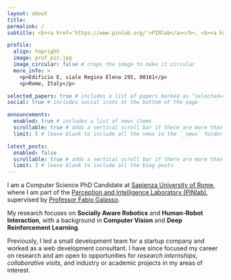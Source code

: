 ```yaml
---
layout: about
title: 
permalink: /
subtitle: <b><a href='https://www.pinlab.org/'>PINlab</a></b>, <b><a href='https://www.uniroma1.it/en'>Sapienza University of Rome</a></b>.

profile:
  align: topright
  image: prof_pic.jpg
  image_circular: false # crops the image to make it circular
  more_info: >
    <p>Edificio E, viale Regina Elena 295, 00161</p>
    <p>Rome, Italy</p>

selected_papers: true # includes a list of papers marked as "selected={true}"
social: true # includes social icons at the bottom of the page

announcements:
  enabled: true # includes a list of news items
  scrollable: true # adds a vertical scroll bar if there are more than 3 news items
  limit: 5 # leave blank to include all the news in the `_news` folder

latest_posts:
  enabled: false
  scrollable: true # adds a vertical scroll bar if there are more than 3 new posts items
  limit: 3 # leave blank to include all the blog posts
---
```

I am a Computer Science PhD Candidate at <a href='https://www.uniroma1.it/en'>Sapienza University of Rome</a>, where I am part of the <a href='https://www.pinlab.org/'>Perception and Intelligence Laboratory (PINlab)</a>, supervised by <a href='https://fgalasso.bitbucket.io'>Professor Fabio Galasso</a>. 

My research focuses on <b>Socially Aware Robotics</b> and <b>Human-Robot Interaction</b>, with a background in <b>Computer Vision</b> and <b>Deep Reinforcement Learning</b>.

Previously, I led a small development team for a startup company and worked as a web development consultant. I have since focused my career on research and am open to opportunities for <i>research internships</i>, <i>collaborative visits</i>, and industry or academic projects in my areas of interest.